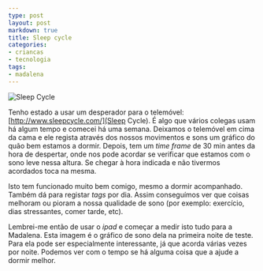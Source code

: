 ```yaml
---
type: post
layout: post
markdown: true
title: Sleep cycle
categories:
- criancas
- tecnologia
tags:
- madalena
---
```


![Sleep Cycle](https://lh3.googleusercontent.com/-yXnD0BkIjjw/UrMIwrlJ95I/AAAAAAAAghE/yWE54XJ7Ijw/s400/13%2520-%25201.jpg)

Tenho estado a usar um desperador para o telemóvel: [http://www.sleepcycle.com/](Sleep Cycle). É
algo que vários colegas usam há algum tempo e comecei há uma semana. Deixamos o telemóvel em cima
da cama e ele regista através dos nossos movimentos e sons um gráfico do quão bem estamos a dormir.
Depois, tem um _time frame_ de 30 min antes da hora de despertar, onde nos pode acordar
se verificar que estamos com o sono leve nessa altura. Se chegar à hora indicada e não
tivermos acordados toca na mesma.

Isto tem funcionado muito bem comigo, mesmo a dormir acompanhado. Também dá para registar
_tags_ por dia. Assim conseguímos ver que coisas melhoram ou pioram a nossa qualidade de sono
(por exemplo: exercício, dias stressantes, comer tarde, etc).

Lembrei-me então de usar o _ipad_ e começar a medir isto tudo para a Madalena. Esta imagem
é o gráfico de sono dela na primeira noite de teste. Para ela pode ser especialmente
interessante, já que acorda várias vezes por noite. Podemos ver com o tempo se há
alguma coisa que a ajude a dormir melhor.
